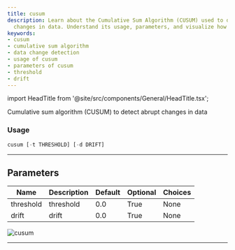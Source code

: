 ```yaml
---
title: cusum
description: Learn about the Cumulative Sum Algorithm (CUSUM) used to detect abrupt
  changes in data. Understand its usage, parameters, and visualize how it works.
keywords:
- cusum
- cumulative sum algorithm
- data change detection
- usage of cusum
- parameters of cusum
- threshold
- drift
---
```


import HeadTitle from '@site/src/components/General/HeadTitle.tsx';

<HeadTitle title="cusum - Qa - Crypto - Reference | OpenBB Terminal Docs" />

Cumulative sum algorithm (CUSUM) to detect abrupt changes in data

### Usage

```python
cusum [-t THRESHOLD] [-d DRIFT]
```

---

## Parameters

| Name | Description | Default | Optional | Choices |
| ---- | ----------- | ------- | -------- | ------- |
| threshold | threshold | 0.0 | True | None |
| drift | drift | 0.0 | True | None |

![cusum](https://user-images.githubusercontent.com/46355364/154306207-d68f53f4-2f9a-4c1a-8e0e-b83d49938759.png)

---

